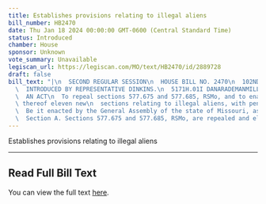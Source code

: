 ```yaml
---
title: Establishes provisions relating to illegal aliens
bill_number: HB2470
date: Thu Jan 18 2024 00:00:00 GMT-0600 (Central Standard Time)
status: Introduced
chamber: House
sponsor: Unknown
vote_summary: Unavailable
legiscan_url: https://legiscan.com/MO/text/HB2470/id/2889728
draft: false
bill_text: "|\n  SECOND REGULAR SESSION\n  HOUSE BILL NO. 2470\n  102ND GENERAL ASSEMBLY\n\
  \  INTRODUCED BY REPRESENTATIVE DINKINS.\n  5171H.01I DANARADEMANMILLER,ChiefClerk\n\
  \  AN ACT\n  To repeal sections 577.675 and 577.685, RSMo, and to enact in lieu\
  \ thereof eleven new\n  sections relating to illegal aliens, with penalty provisions.\n\
  \  Be it enacted by the General Assembly of the state of Missouri, as follows:\n\
  \  Section A. Sections 577.675 and 577.685, RSMo, are repealed and eleven new"
---
```

Establishes provisions relating to illegal aliens

---

## Read Full Bill Text

You can view the full text [here](https://legiscan.com/MO/text/HB2470/id/2889728).

